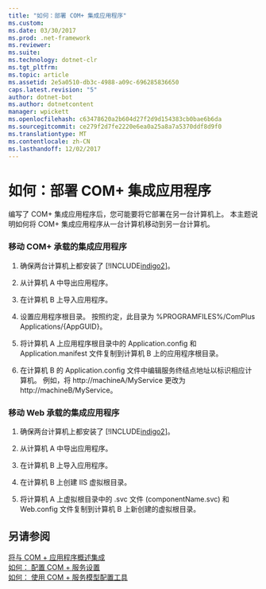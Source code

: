 ```yaml
---
title: "如何：部署 COM+ 集成应用程序"
ms.custom: 
ms.date: 03/30/2017
ms.prod: .net-framework
ms.reviewer: 
ms.suite: 
ms.technology: dotnet-clr
ms.tgt_pltfrm: 
ms.topic: article
ms.assetid: 2e5a0510-db3c-4988-a09c-696285836650
caps.latest.revision: "5"
author: dotnet-bot
ms.author: dotnetcontent
manager: wpickett
ms.openlocfilehash: c63478620a2b604d27f2d9d154383cb0bae6b6da
ms.sourcegitcommit: ce279f2d7fe2220e6ea0a25a8a7a5370ddf8d9f0
ms.translationtype: MT
ms.contentlocale: zh-CN
ms.lasthandoff: 12/02/2017
---
```

# <a name="how-to-deploy-a-com-integration-application"></a>如何：部署 COM+ 集成应用程序
编写了 COM+ 集成应用程序后，您可能要将它部署在另一台计算机上。 本主题说明如何将 COM+ 集成应用程序从一台计算机移动到另一台计算机。  
  
### <a name="moving-a-com-hosted-integration-app"></a>移动 COM+ 承载的集成应用程序  
  
1.  确保两台计算机上都安装了 [!INCLUDE[indigo2](../../../../includes/indigo2-md.md)]。  
  
2.  从计算机 A 中导出应用程序。  
  
3.  在计算机 B 上导入应用程序。  
  
4.  设置应用程序根目录。 按照约定，此目录为 %PROGRAMFILES%/ComPlus Applications/{AppGUID}。  
  
5.  将计算机 A 上应用程序根目录中的 Application.config 和 Application.manifest 文件复制到计算机 B 上的应用程序根目录。  
  
6.  在计算机 B 的 Application.config 文件中编辑服务终结点地址以标识相应计算机。 例如，将 http://machineA/MyService 更改为 http://machineB/MyService。  
  
### <a name="moving-a-web-hosted-integration-application"></a>移动 Web 承载的集成应用程序  
  
1.  确保两台计算机上都安装了 [!INCLUDE[indigo2](../../../../includes/indigo2-md.md)]。  
  
2.  从计算机 A 中导出应用程序。  
  
3.  在计算机 B 上导入应用程序。  
  
4.  在计算机 B 上创建 IIS 虚拟根目录。  
  
5.  将计算机 A 上虚拟根目录中的 .svc 文件 (componentName.svc) 和 Web.config 文件复制到计算机 B 上新创建的虚拟根目录。  
  
## <a name="see-also"></a>另请参阅  
 [将与 COM + 应用程序概述集成](../../../../docs/framework/wcf/feature-details/integrating-with-com-plus-applications-overview.md)  
 [如何： 配置 COM + 服务设置](../../../../docs/framework/wcf/feature-details/how-to-configure-com-service-settings.md)  
 [如何： 使用 COM + 服务模型配置工具](../../../../docs/framework/wcf/feature-details/how-to-use-the-com-service-model-configuration-tool.md)
